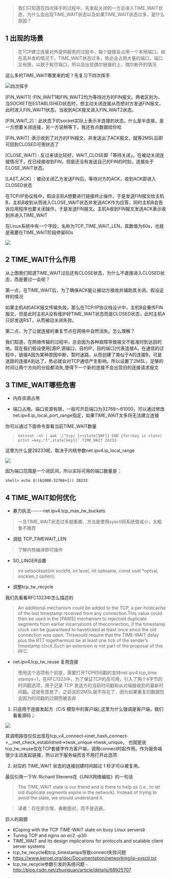 > 我们只知道在四次挥手的过程中，先发起关闭的一方会进入TIME_WAIT状态，为什么会出现TIME_WAIT状态以及如果TIME_WAIT状态过多，是什么原因？

## 1 出现的场景

> 在TCP建立连接对外提供服务的过程中，每个链接会占用一个本地端口，如在高并发的情况下，TIME_WAIT状态过多，势必会占用大量的端口，端口又有限，以致于耗尽端口，所以会出现偶尔链接的上，偶尔断开的情况

这么多的TIME_WAIT哪里来的呢？先复习下四次挥手

![四次挥手](https://static01.imgkr.com/temp/1da55578b7264156b50866890f62ac89.png)

[FIN_WAIT1] :FIN_WAIT1和FIN_WAIT2均为等待对方的FIN报文。两者区别为，当SOCKET在ESTABLISHED状态时，想主动关闭连接从而想对方发送FIN报文，此时进入FIN_WAIT1状态。当收到ACK报文进入FIN_WAIT2状态。

[FIN_WAIT_2]：此状态下的socket实际上表示半连接的状态。什么是半连接，是一方想要关闭连接，另一方说稍等下，我还有点数据给你哈

[FIN_WAIT] :表示收到了对方的FIN报文，并发送出了ACK报文，就等2MSL后即可回到CLOSED可用状态了

[CLOSE_WAIT] : 反过来读比较好，WAIT_CLOSE即「等待关闭」。在被动关闭连接情况下，在已经接收到FIN，但是还没有发送自己的FIN的时刻，连接处于CLOSE_WAIT状态。

[LAST_ACK] ：被动关闭乙方发送FIN后，等待对方的ACK，收到ACK即进入CLOSED状态

在TCP/IP协议栈中，假设主机A想要进行链接终止操作，于是发送FIN报文给主机B，主机B收到从而进入CLOSE_WAIT状态并发送ACK作为应答，同时主机B会告诉应用程序也要关闭操作，于是发送FIN报文。主机A收到FIN报文发送ACK表示收到并进入TIME_WAIT


在Linux系统中有一个字段，名称为TCP_TIME_WAIT_LEN，其数值为60s，也就是需要在TIME_WAIT阶段停留60s

![](https://static01.imgkr.com/temp/d4cccc089a7243d5b70c17b187f40fcc.png)


## 2 TIME_WAIT什么作用

从上图我们知道TIME_WAIT过后还有CLOSE状态，为什么不直接进入CLOSED状态，而是要过一会呢？

第一点，在TIME_WAIT后，为了确保ACK能让被动方接收并辅助其关闭。假设这样的情况

如果主机A的ACK报文传输失败，那么在TCP/IP协议栈设计中，主机B会重传FIN报文，但是此时主机A没有维护好TIME_WAIT状态而是CLOSED状态，此时主机A只好发送RST，从而被动关闭失败。

第二点，为了让就连接的重复节点在网络中自然消失。怎么理解？

我们知道，在网络传输的过程中，总会因为各种故障导致报文不能准时到达目的地。现在我们假设使用[源IP,源端口，目的IP，目的端口]代表连接A，在通信的过程中，链接A因为某种原因中断，暂时迷路，从而创建了类似于A的连接B，可是迷路的连接A到达了，势必就会对TCP通信产生影响。所以设置了2MSL，足够的时间让两个方向的分组都消失,使得下一个新的连接不会出现旧的连接请求报文


## 3 TIME_WAIT哪些危害

- 内存资源占用

- 端口占用。端口资源有限，一般可开启端口为32768～61000，可以通过修改net.ipv4.ip_local_port_range指定，如果TIME_WAIT太多将无法建立连接

你可以通过下面命令查看当前TIME_WAIT数量

> ```
> netstat -nt | awk '/^tcp/ {++state[$NF]} END {for(key in state) print =key,"t",state[key]}' TIME_WAIT 28233
> ```

这里为什么是28233呢，取决于内核参数net.ipv4.ip_local_range

![](https://static01.imgkr.com/temp/c47dab033bdc487aab40d3e23ba6f5f0.png)


因为端口范围是一个闭区间，所以实际可用的端口数量是：

```
shell> echo $((61000-32768+1)) 28233
```

## 4 TIME_WAIT如何优化

- 暴力执法------net.ipv4.tcp_max_tw_buckets

> 一旦TIME_WAIT状态过多就重置，方法是使用sysctl将系统值减小，太粗鲁不推荐

- 调低 TCP_TIMEWAIT_LEN

> 了解内核编译即可操作

- SO_LINGER设置

> int setsockopt(int sockfd, int level, int optname, const void *optval,
> socklen_t optlen);

- 调整tcp_tw_recycle

我们先看看RFC1323中怎么描述的

> An additional mechanism could be added to the TCP, a per-hostcache of the last timestamp received from any connection.This value could then be used in the [PAWS] mechanism to rejectold duplicate segments from earlier incarnations of theconnection, if the timestamp clock can be guaranteed to haveticked at least once since the old connection was open. Thiswould require that the TIME-WAIT delay plus the RTT togethermust be at least one tick of the sender’s timestamp clock.Such an extension is not part of the proposal of this RFC.

- net.ipv4.tcp_tw_reuse 复用连接

> 使用这个选项有个前提，需要打开TCP时间戳的支持net.ipv4.tcp_time stamps=1，在RFC1323中，为了保证TCP的高可用，引入了两个4字节的时间戳选项，用于记录 TCP 发送方的当前时间戳和从对端接收到的最新时间戳。这就有意思了，之前说的2MSL就不存在了，因为如果重复的数据包会因为时间戳的过期而被丢弃

1. 只适用于连接发起方（C/S 模型中的客户端),这里为什么强调是客户端，我们看看源码；

![](https://static01.imgkr.com/temp/a3277a3290f94ac4ae11a4d1f0d05020.png)

其调用路径仅仅出现在tcp_v4_connect->inet_hash_connect->__inet_check_established->twsk_unique->twsk_unique。  也就是说tcp_tw_reuse仅在TCP套接字作为客户端，调用connect时起作用。作为服务端很少主动发起链接，所以对于服务端而言不用打开此选项

2. 对应的 TIME_WAIT 状态的连接创建时间超过 1 秒才可以被复用。


最后引用一下W. Richard Stevens在《UNIX网络编程》的一句话

> The TIME_WAIT state is our friend and is there to help us (i.e., to let old duplicate segments expire in the network). Instead of trying to avoid the state, we should understand it.

> 译者：存在即合理，勇敢面对，而不是逃避。

巨人的肩膀
- 《Coping with the TCP TIME-WAIT state on busy Linux servers》
- Tuning TCP and nginx on ec2 -p30
- TIME_WAIT and its design implications for protocols and scalable client server systems
- tcp_tw_recycle和tcp_timestamps导致connect失败问题
- https://www.kernel.org/doc/Documentation/networking/ip-sysctl.txt
- tcp_tw_recycle参数引发的系统问题 - http://blog.csdn.net/zhuyiquan/article/details/68925707